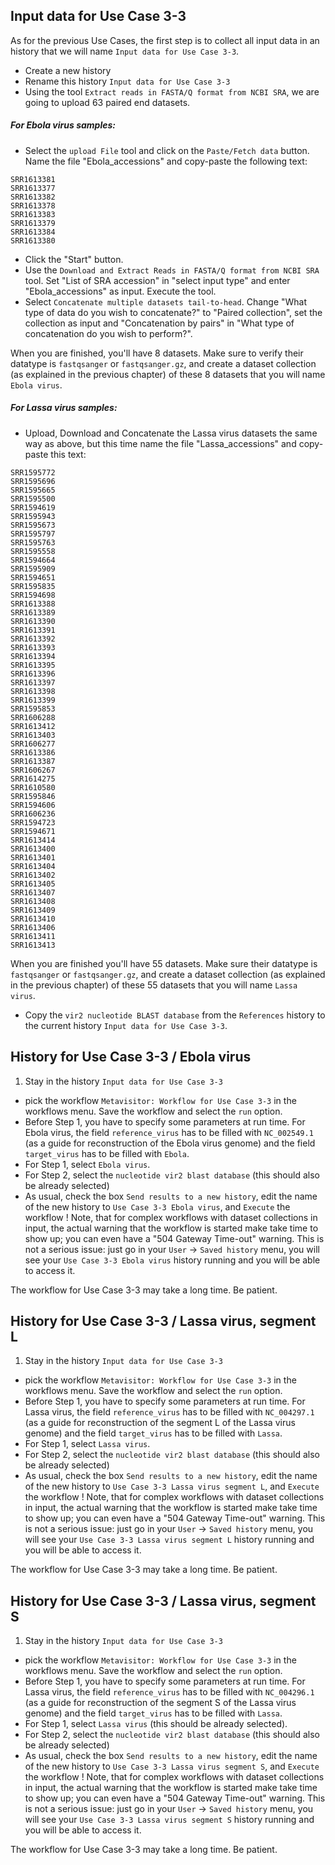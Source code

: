 ## Input data for Use Case 3-3

As for the previous Use Cases, the first step is to collect all input data in an history that we will name `Input data for Use Case 3-3`. 

- Create a new history
- Rename this history `Input data for Use Case 3-3`
- Using the tool `Extract reads in FASTA/Q format from NCBI SRA`, we are going to upload 63 paired end datasets.

##### For Ebola virus samples:

- Select the `upload File` tool and click on the `Paste/Fetch data` button. Name the file "Ebola_accessions" and copy-paste the following text:
```
SRR1613381
SRR1613377
SRR1613382
SRR1613378
SRR1613383
SRR1613379
SRR1613384
SRR1613380
```
- Click the "Start" button.
- Use the `Download and Extract Reads in FASTA/Q format from NCBI SRA` tool. Set "List of SRA accession" in "select input type" and enter "Ebola_accessions" as input. Execute the tool.
- Select `Concatenate multiple datasets tail-to-head`. Change "What type of data do you wish to concatenate?" to "Paired collection", set the collection as input and "Concatenation by pairs" in "What type of concatenation do you wish to perform?".

When you are finished, you'll have 8 datasets. Make sure to verify their datatype is `fastqsanger` or `fastqsanger.gz`, and create a dataset collection (as explained in the previous chapter) of these 8 datasets that you will name `Ebola virus`.

##### For Lassa virus samples:

- Upload, Download and Concatenate the Lassa virus datasets the same way as above, but this time name the file "Lassa_accessions" and copy-paste this text:
```
SRR1595772
SRR1595696
SRR1595665
SRR1595500
SRR1594619
SRR1595943
SRR1595673
SRR1595797
SRR1595763
SRR1595558
SRR1594664
SRR1595909
SRR1594651
SRR1595835
SRR1594698
SRR1613388
SRR1613389
SRR1613390
SRR1613391
SRR1613392
SRR1613393
SRR1613394
SRR1613395
SRR1613396
SRR1613397
SRR1613398
SRR1613399
SRR1595853
SRR1606288
SRR1613412
SRR1613403
SRR1606277
SRR1613386
SRR1613387
SRR1606267
SRR1614275
SRR1610580
SRR1595846
SRR1594606
SRR1606236
SRR1594723
SRR1594671
SRR1613414
SRR1613400
SRR1613401
SRR1613404
SRR1613402
SRR1613405
SRR1613407
SRR1613408
SRR1613409
SRR1613410
SRR1613406
SRR1613411
SRR1613413
```

When you are finished you'll have 55 datasets. Make sure their datatype is `fastqsanger` or `fastqsanger.gz`, and create a dataset collection (as explained in the previous chapter) of these 55 datasets that you will name `Lassa virus`.

- Copy the `vir2 nucleotide BLAST database` from the `References` history to the current history `Input data for Use Case 3-3`.

## History for Use Case 3-3 / Ebola virus
1. Stay in the history `Input data for Use Case 3-3`
- pick the workflow `Metavisitor: Workflow for Use Case 3-3` in the workflows menu. Save the workflow and select the `run` option.
- Before Step 1, you have to specify some parameters at run time. For Ebola virus, the field `reference_virus` has to be filled with `NC_002549.1` (as a guide for reconstruction of the Ebola virus genome) and the field `target_virus` has to be filled with `Ebola`.
- For Step 1, select `Ebola virus`.
- For Step 2, select the `nucleotide vir2 blast database` (this should also be already selected)
- As usual, check the box `Send results to a new history`, edit the name of the new history to `Use Case 3-3 Ebola virus`, and `Execute` the workflow ! Note, that for complex workflows with dataset collections in input, the actual warning that the workflow is started make take time to show up; you can even have a "504 Gateway Time-out" warning. This is not a serious issue: just go in your `User` -> `Saved history` menu, you will see your `Use Case 3-3 Ebola virus` history running and you will be able to access it.

The workflow for Use Case 3-3 may take a long time. Be patient.

## History for Use Case 3-3 / Lassa virus, segment L
1. Stay in the history `Input data for Use Case 3-3`
- pick the workflow `Metavisitor: Workflow for Use Case 3-3` in the workflows menu. Save the workflow and select the `run` option.
- Before Step 1, you have to specify some parameters at run time. For Lassa virus, the field `reference_virus` has to be filled with `NC_004297.1` (as a guide for reconstruction of the segment L of the Lassa virus genome) and the field `target_virus` has to be filled with `Lassa`.
- For Step 1, select `Lassa virus`.
- For Step 2, select the `nucleotide vir2 blast database` (this should also be already selected)
- As usual, check the box `Send results to a new history`, edit the name of the new history to `Use Case 3-3 Lassa virus segment L`, and `Execute` the workflow ! Note, that for complex workflows with dataset collections in input, the actual warning that the workflow is started make take time to show up; you can even have a "504 Gateway Time-out" warning. This is not a serious issue: just go in your `User` -> `Saved history` menu, you will see your `Use Case 3-3 Lassa virus segment L` history running and you will be able to access it.

The workflow for Use Case 3-3 may take a long time. Be patient.

## History for Use Case 3-3 / Lassa virus, segment S
1. Stay in the history `Input data for Use Case 3-3`
- pick the workflow `Metavisitor: Workflow for Use Case 3-3` in the workflows menu. Save the workflow and select the `run` option.
- Before Step 1, you have to specify some parameters at run time. For Lassa virus, the field `reference_virus` has to be filled with `NC_004296.1` (as a guide for reconstruction of the segment S of the Lassa virus genome) and the field `target_virus` has to be filled with `Lassa`.
- For Step 1, select `Lassa virus` (this should be already selected).
- For Step 2, select the `nucleotide vir2 blast database` (this should also be already selected)
- As usual, check the box `Send results to a new history`, edit the name of the new history to `Use Case 3-3 Lassa virus segment S`, and `Execute` the workflow ! Note, that for complex workflows with dataset collections in input, the actual warning that the workflow is started make take time to show up; you can even have a "504 Gateway Time-out" warning. This is not a serious issue: just go in your `User` -> `Saved history` menu, you will see your `Use Case 3-3 Lassa virus segment S` history running and you will be able to access it.

The workflow for Use Case 3-3 may take a long time. Be patient.
